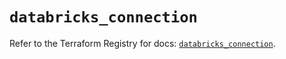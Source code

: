 # `databricks_connection`

Refer to the Terraform Registry for docs: [`databricks_connection`](https://registry.terraform.io/providers/databricks/databricks/1.65.1/docs/resources/connection).
